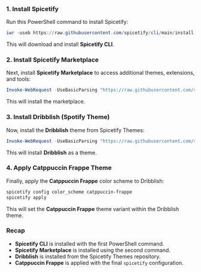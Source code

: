 ### 1. Install Spicetify

Run this PowerShell command to install Spicetify:

```powershell
iwr -useb https://raw.githubusercontent.com/spicetify/cli/main/install.ps1 | iex
```

This will download and install **Spicetify CLI**.

### 2. Install Spicetify Marketplace

Next, install **Spicetify Marketplace** to access additional themes, extensions, and tools:

```powershell
Invoke-WebRequest -UseBasicParsing "https://raw.githubusercontent.com/spicetify/spicetify-marketplace/main/resources/install.ps1" | Invoke-Expression
```

This will install the marketplace.

### 3. Install Dribblish (Spotify Theme)

Now, install the **Dribblish** theme from Spicetify Themes:

```powershell
Invoke-WebRequest -UseBasicParsing "https://raw.githubusercontent.com/spicetify/spicetify-themes/master/Dribbblish/install.ps1" | Invoke-Expression
```

This will install **Dribblish** as a theme.

### 4. Apply Catppuccin Frappe Theme

Finally, apply the **Catppuccin Frappe** color scheme to Dribblish:

```powershell
spicetify config color_scheme catppuccin-frappe
spicetify apply
```

This will set the **Catppuccin Frappe** theme variant within the Dribblish theme.

### Recap
- **Spicetify CLI** is installed with the first PowerShell command.
- **Spicetify Marketplace** is installed using the second command.
- **Dribblish** is installed from the Spicetify Themes repository.
- **Catppuccin Frappe** is applied with the final `spicetify` configuration.